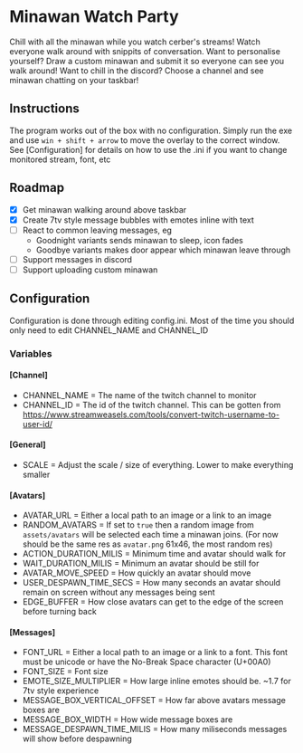 # Minawan Watch Party

Chill with all the minawan while you watch cerber's streams! Watch everyone walk around with snippits of conversation.
Want to personalise yourself? Draw a custom minawan and submit it so everyone can see you walk around!
Want to chill in the discord? Choose a channel and see minawan chatting on your taskbar!

## Instructions

The program works out of the box with no configuration. Simply run the exe and use `win + shift + arrow` to move the overlay to the correct window.
See [Configuration] for details on how to use the .ini if you want to change monitored stream, font, etc

## Roadmap

- [x] Get minawan walking around above taskbar
- [x] Create 7tv style message bubbles with emotes inline with text
- [ ] React to common leaving messages, eg
    - Goodnight variants sends minawan to sleep, icon fades
    - Goodbye variants makes door appear which minawan leave through
- [ ] Support messages in discord
- [ ] Support uploading custom minawan

## Configuration

Configuration is done through editing config.ini. Most of the time you should only need to edit CHANNEL_NAME and CHANNEL_ID

### Variables

#### [Channel]
- CHANNEL_NAME = The name of the twitch channel to monitor
- CHANNEL_ID = The id of the twitch channel. This can be gotten from https://www.streamweasels.com/tools/convert-twitch-username-to-user-id/

#### [General]
- SCALE = Adjust the scale / size of everything. Lower to make everything smaller

#### [Avatars]
- AVATAR_URL = Either a local path to an image or a link to an image
- RANDOM_AVATARS = If set to `true` then a random image from `assets/avatars` will be selected each time a minawan joins. (For now should be the same res as `avatar.png` 61x46, the most random res)
- ACTION_DURATION_MILIS = Minimum time and avatar should walk for
- WAIT_DURATION_MILIS = Minimum an avatar should be still for
- AVATAR_MOVE_SPEED = How quickly an avatar should move
- USER_DESPAWN_TIME_SECS = How many seconds an avatar should remain on screen without any messages being sent
- EDGE_BUFFER = How close avatars can get to the edge of the screen before turning back

#### [Messages]
- FONT_URL = Either a local path to an image or a link to a font. This font must be unicode or have the No-Break Space character (U+00A0)
- FONT_SIZE = Font size
- EMOTE_SIZE_MULTIPLIER = How large inline emotes should be. ~1.7 for 7tv style experience
- MESSAGE_BOX_VERTICAL_OFFSET = How far above avatars message boxes are
- MESSAGE_BOX_WIDTH = How wide message boxes are
- MESSAGE_DESPAWN_TIME_MILIS = How many miliseconds messages will show before despawning
